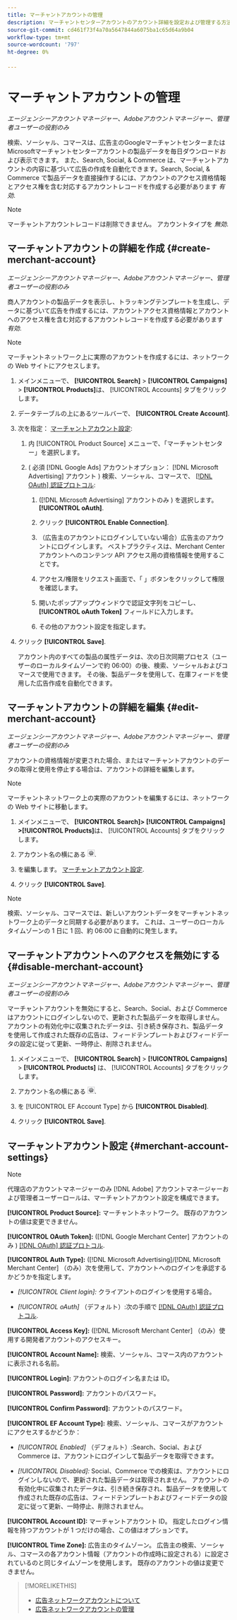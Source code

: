 ```yaml
---
title: マーチャントアカウントの管理
description: マーチャントセンターアカウントのアカウント詳細を設定および管理する方法を説明します。
source-git-commit: cd461f73f4a70a5647844a6075ba1c65d64a9b04
workflow-type: tm+mt
source-wordcount: '797'
ht-degree: 0%

---
```


# マーチャントアカウントの管理

*エージェンシーアカウントマネージャー、Adobeアカウントマネージャー、管理者ユーザーの役割のみ*

検索、ソーシャル、コマースは、広告主のGoogleマーチャントセンターまたはMicrosoftマーチャントセンターアカウントの製品データを毎日ダウンロードおよび表示できます。 また、Search, Social, &amp; Commerce は、マーチャントアカウントの内容に基づいて広告の作成を自動化できます。Search, Social, &amp; Commerce で製品データを直接操作するには、アカウントのアクセス資格情報とアクセス権を含む対応するアカウントレコードを作成する必要があります *有効*.

>[!NOTE]
>
>マーチャントアカウントレコードは削除できません。 アカウントタイプを *無効*.

## マーチャントアカウントの詳細を作成 {#create-merchant-account}

*エージェンシーアカウントマネージャー、Adobeアカウントマネージャー、管理者ユーザーの役割のみ*

商人アカウントの製品データを表示し、トラッキングテンプレートを生成し、データに基づいて広告を作成するには、アカウントアクセス資格情報とアカウントへのアクセス権を含む対応するアカウントレコードを作成する必要があります *有効*.

>[!NOTE]
>
>マーチャントネットワーク上に実際のアカウントを作成するには、ネットワークの Web サイトにアクセスします。

1. メインメニューで、 **[!UICONTROL Search]** \> **[!UICONTROL Campaigns]** \> **[!UICONTROL Products]**&#x200B;は、 [!UICONTROL Accounts] タブをクリックします。

1. データテーブルの上にあるツールバーで、 **[!UICONTROL Create Account]**.

1. 次を指定： [マーチャントアカウント設定](#merchant-account-settings):

   1. 内 [!UICONTROL Product Source] メニューで、「マーチャントセンター」を選択します。

   1. ( 必須 [!DNL Google Ads] アカウントオプション： [!DNL Microsoft Advertising] アカウント ) 検索、ソーシャル、コマースで、 [[!DNL OAuth] 認証プロトコル](http://tools.ietf.org/html/draft-ietf-oauth-v2-22):

      1. ([!DNL Microsoft Advertising] アカウントのみ ) を選択します。 **[!UICONTROL oAuth]**.

      1. クリック **[!UICONTROL Enable Connection]**.

      1. （広告主のアカウントにログインしていない場合）広告主のアカウントにログインします。 ベストプラクティスは、Merchant Center アカウントへのコンテンツ API アクセス用の資格情報を使用することです。

      1. アクセス/権限をリクエスト画面で、「 」ボタンをクリックして権限を確認します。

      1. 開いたポップアップウィンドウで認証文字列をコピーし、 **[!UICONTROL oAuth Token]** フィールドに入力します。

      1. その他のアカウント設定を指定します。

1. クリック **[!UICONTROL Save]**.

   アカウント内のすべての製品の属性データは、次の日次同期プロセス（ユーザーのローカルタイムゾーンで約 06:00）の後、検索、ソーシャルおよびコマースで使用できます。 その後、製品データを使用して、在庫フィードを使用した広告作成を自動化できます。

## マーチャントアカウントの詳細を編集 {#edit-merchant-account}

*エージェンシーアカウントマネージャー、Adobeアカウントマネージャー、管理者ユーザーの役割のみ*

アカウントの資格情報が変更された場合、またはマーチャントアカウントのデータの取得と使用を停止する場合は、アカウントの詳細を編集します。

>[!NOTE]
>
>マーチャントネットワーク上の実際のアカウントを編集するには、ネットワークの Web サイトに移動します。

1. メインメニューで、 **[!UICONTROL Search]\> [!UICONTROL Campaigns] \>[!UICONTROL Products]**&#x200B;は、 [!UICONTROL Accounts] タブをクリックします。

1. アカウント名の横にある ![設定を表示/編集](/help/search-social-commerce/assets/settings.png "設定を表示/編集").

1. を編集します。 [マーチャントアカウント設定](#merchant-account-settings).

1. クリック **[!UICONTROL Save]**.

>[!NOTE]
>
>検索、ソーシャル、コマースでは、新しいアカウントデータをマーチャントネットワーク上のデータと同期する必要があります。 これは、ユーザーのローカルタイムゾーンの 1 日に 1 回、約 06:00 に自動的に発生します。

## マーチャントアカウントへのアクセスを無効にする {#disable-merchant-account}

*エージェンシーアカウントマネージャー、Adobeアカウントマネージャー、管理者ユーザーの役割のみ*

マーチャントアカウントを無効にすると、Search、Social、および Commerce はアカウントにログインしないので、更新された製品データを取得しません。 アカウントの有効化中に収集されたデータは、引き続き保存され、製品データを使用して作成された既存の広告は、フィードテンプレートおよびフィードデータの設定に従って更新、一時停止、削除されません。

1. メインメニューで、 **[!UICONTROL Search]** \> **[!UICONTROL Campaigns]** \> **[!UICONTROL Products]** は、 [!UICONTROL Accounts] タブをクリックします。

1. アカウント名の横にある ![設定を表示/編集](/help/search-social-commerce/assets/settings.png "設定を表示/編集").

1. を [!UICONTROL EF Account Type] から **[!UICONTROL Disabled]**.

1. クリック **[!UICONTROL Save]**.

## マーチャントアカウント設定 {#merchant-account-settings}

>[!NOTE]
>
>代理店のアカウントマネージャーのみ [!DNL Adobe] アカウントマネージャーおよび管理者ユーザーロールは、マーチャントアカウント設定を構成できます。

**[!UICONTROL Product Source]:** マーチャントネットワーク。 既存のアカウントの値は変更できません。

**[!UICONTROL OAuth Token]:** ([!DNL Google Merchant Center] アカウントのみ ) [[!DNL OAuth] 認証プロトコル](http://tools.ietf.org/html/draft-ietf-oauth-v2-22).

**[!UICONTROL Auth Type]:** ([!DNL Microsoft Advertising]/[!DNL Microsoft Merchant Center] （のみ）次を使用して、アカウントへのログインを承認するかどうかを指定します。

* *[!UICONTROL Client login]:* クライアントのログインを使用する場合。

* *[!UICONTROL oAuth]* （デフォルト）:次の手順で [[!DNL OAuth] 認証プロトコル](http://tools.ietf.org/html/draft-ietf-oauth-v2-22).

**[!UICONTROL Access Key]:** ([!DNL Microsoft Merchant Center] （のみ）使用する開発者アカウントのアクセスキー。

**[!UICONTROL Account Name]:** 検索、ソーシャル、コマース内のアカウントに表示される名前。

**[!UICONTROL Login]:** アカウントのログイン名または ID。

**[!UICONTROL Password]:** アカウントのパスワード。

**[!UICONTROL Confirm Password]:** アカウントのパスワード。

**[!UICONTROL EF Account Type]:** 検索、ソーシャル、コマースがアカウントにアクセスするかどうか：

* *[!UICONTROL Enabled]* （デフォルト）:Search、Social、および Commerce は、アカウントにログインして製品データを取得できます。

* *[!UICONTROL Disabled]:* Social、Commerce での検索は、アカウントにログインしないので、更新された製品データは取得されません。 アカウントの有効化中に収集されたデータは、引き続き保存され、製品データを使用して作成された既存の広告は、フィードテンプレートおよびフィードデータの設定に従って更新、一時停止、削除されません。

**[!UICONTROL Account ID]:** マーチャントアカウント ID。 指定したログイン情報を持つアカウントが 1 つだけの場合、この値はオプションです。

**[!UICONTROL Time Zone]:** 広告主のタイムゾーン。 広告主の検索、ソーシャル、コマースの各アカウント情報（アカウントの作成時に設定される）に設定されているのと同じタイムゾーンを使用します。 既存のアカウントの値は変更できません。

>[!MORELIKETHIS]
>
>* [広告ネットワークアカウントについて](ad-network-account-about.md)
>* [広告ネットワークアカウントの管理](ad-network-account-manage.md)

